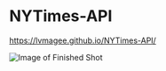 # NYTimes-API

https://lvmagee.github.io/NYTimes-API/

![Image of Finished Shot](https://github.com/LVMagee/NYTimes-API/blob/master/Finished%20NYTimes.png)

